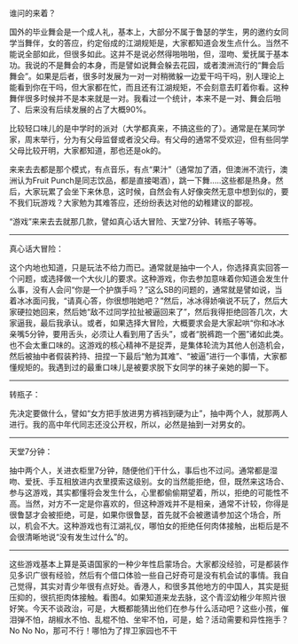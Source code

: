 谁问的来着？

国外的毕业舞会是一个成人礼，基本上，大部分不属于鲁瑟的学生，男的邀约女同学当舞伴，女的答应，约定俗成的江湖规矩是，大家都知道会发生点什么。当然不能说全部如此，但很多如此。这并不是说必然得啪啪啪，但，湿吻、爱抚属于基本功。我说的不是舞会的本身，而是譬如说舞会躲去花园，或者澳洲流行的“舞会后舞会”。如果是后者，很多时发展为一对一对稍微躲一边爱干吗干吗，别人理论上能看到你在干吗，但大家都在忙，而且还有江湖规矩，不会刻意去盯着你看。这种舞伴很多时候并不是本来就是一对。我看过一个统计，本来不是一对、舞会后啪了、后来没有后续发展的占了大概90%。

比较轻口味儿的是中学时的派对（大学都真来，不搞这些的了）。通常是在某同学家，周末举行，分为有父母监督或者没父母。有父母的通常不受欢迎，但有些同学父母比较开明，大家都知道，那也还是ok的。

来来去去都是那个模式，有点音乐，有点“果汁”（通常加了酒，但澳洲不流行，澳洲认为Fruit Punch是同志饮品，都是直接喝酒），跳一下舞.....这些都是热身。然后，大家玩累了会坐下来休息，这时候，自然会有人好像突然无意中想到似的，要不我们玩游戏？大家勉为其难答应，还纷纷表达对他的幼稚建议的鄙视。

“游戏”来来去去就那几款，譬如真心话大冒险、天堂7分钟、转瓶子等等。

--------------------------------

真心话大冒险：

这个内地也知道，只是玩法不给力而已。通常就是抽中一个人，你选择真实回答一个问题，或选择做一个大伙儿的要求。这种游戏，你去参加意味着你知道会发生什么事，没有人会问“你是一个护旗手吗？”这么SB的问题的，通常就是譬如说，当着冰冰面问我，“请真心答，你很想啪她吧？”然后，冰冰得娇嗔说不玩了，然后大家硬拉她回来，然后她“敌不过同学拉扯被逼回来了”，然后我得拒绝回答几次，大家逼我，最后我承认。或者，如果选择大冒险，大概要求会是大家起哄“你和冰冰亲嘴5分钟，要用舌头，必须让人看到用了舌头”，或者“脱裤跑一个圈”诸如此类。也不会太重口味的。这游戏的核心精神不是捉弄，是集体轮流为其他人创造机会，然后被抽中者假装矜持、扭捏一下最后“勉为其难”、“被逼”进行一个事情，大家都懂规矩的。我遇到过的最重口味儿是被要求脱下女同学的袜子亲她的脚一下。

--------------------------------

转瓶子：

先决定要做什么，譬如“女方把手放进男方裤裆到硬为止”，抽中两个人，就那两人进行。我的高中年代同志还没公开权，所以，必然是抽到一对男女的。

--------------------------------

天堂7分钟：

抽中两个人，关进衣柜里7分钟，随便他们干什么，事后也不过问。通常都是湿吻、爱抚、手互相放进内衣里摸索这级别。女的当然能拒绝，但，既然来这场合、参与这游戏，其实都懂将会发生什么，心里都偷偷期望着，所以，拒绝的可能性不高。当然，对方不一定是你喜欢的，但这种游戏并不是相亲，通常不计较，你得是很鲁瑟才会被拒绝，可是，如果你很鲁瑟，首先就不会被邀请参加这个场合，所以，机会不大。这种游戏也有江湖礼仪，哪怕女的拒绝任何肉体接触，出柜后是不会很清晰地说“没有发生过什么”的。

--------------------------------

这些游戏基本上算是英语国家的一种少年性启蒙场合。大家都没经验，可是都装作见多识广很有经验，然后有个借口体验一些自己好奇可是没有机会试的事情。我自己觉得，其实对青少年很有点好处。香港人，和很多其他地方的中国人，其实是挺压抑的，很抗拒肉体接触。看图4。如果知道来龙去脉，这个青涩幼稚少年照片很好笑。今天不谈政治，可是，大概都能猜出他们在参与什么活动吧？这些小孩，催泪弹不怕，胡椒水不怕、乱棍不怕、坐牢不怕，可是，蛤？活动需要和异性拖手？No No No，那可不行！哪怕为了捍卫家园也不干
